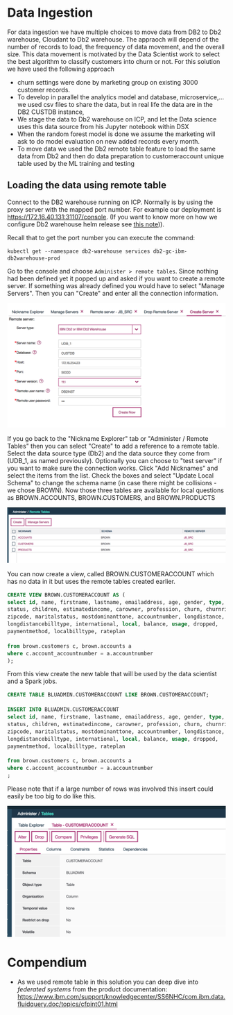 # Data Ingestion

For data ingestion we have multiple choices to move data from DB2 to Db2 warehouse, Cloudant to Db2 warehouse. The appraoch will depend of the number of records to load, the frequency of data movement, and the overall size. This data movement is motivated by the Data Scientist work to select the best algorithm to classify customers into churn or not.
For this solution we have used the following approach

* churn settings were done by marketing group on existing 3000 customer records.
* To develop in parallel the analytics model and database, microservice,... we used csv files to share the data, but in real life the data are in the DB2 CUSTDB instance,
* We stage the data to Db2 warehouse on ICP, and let the Data science uses this data source from his Jupyter notebook within DSX
* When the random forest model is done we assume the marketing will ask to do model evaluation on new added records every month.
* To move data we used the Db2 remote table feature to load the same data from Db2 and then do data preparation to customeraccount unique table used by the ML training and testing

## Loading the data using remote table

Connect to the DB2 warehouse running on ICP. Normally is by using the proxy server with the mapped port number. For example our deployment is https://172.16.40.131:31107/console. (If you want to know more on how we configure Db2 warehouse helm release see [this note](https://github.com/ibm-cloud-architecture/refarch-analytics/blob/master/docs/db2warehouse/README.md))).

Recall that to get the port number you can execute the command:
```
kubectl get --namespace db2-warehouse services db2-gc-ibm-db2warehouse-prod
```
Go to the console and choose `Administer > remote tables`. Since nothing had been defined yet it popped up and asked if you want to create a remote server. If something was already defined you would have to select "Manage Servers". Then you can "Create" and enter all the connection information.

![](remoteserver.png)

If you go back to the "Nickname Explorer" tab or "Administer / Remote Tables" then you can select "Create" to add a reference to a remote table. Select the data source type (Db2) and the data source they come from (UDB_1, as named previously). Optionally you can choose to "test server" if you want to make sure the connection works. Click "Add Nicknames" and select the items from the list. Check the boxes and select "Update Local Schema" to change the schema name (in case there might be collisions - we chose BROWN). Now those three tables are available for local questions as BROWN.ACCOUNTS, BROWN.CUSTOMERS, and BROWN.PRODUCTS

![](remotetables.png)

You can now create a view, called BROWN.CUSTOMERACCOUNT which has no data in it but uses the remote tables created earlier.

```SQL
CREATE VIEW BROWN.CUSTOMERACCOUNT AS (
select id, name, firstname, lastname, emailaddress, age, gender, type,
status, children, estimatedincome, carowner, profession, churn, churnrisk,
zipcode, maritalstatus, mostdominanttone, accountnumber, longdistance,
longdistancebilltype, international, local, balance, usage, dropped,
paymentmethod, localbilltype, rateplan

from brown.customers c, brown.accounts a
where c.account_accountnumber = a.accountnumber
);
```
From this view create the new table that will be used by the data scientist and a Spark jobs.
```SQL
CREATE TABLE BLUADMIN.CUSTOMERACCOUNT LIKE BROWN.CUSTOMERACCOUNT;

INSERT INTO BLUADMIN.CUSTOMERACCOUNT
select id, name, firstname, lastname, emailaddress, age, gender, type,
status, children, estimatedincome, carowner, profession, churn, churnrisk,
zipcode, maritalstatus, mostdominanttone, accountnumber, longdistance,
longdistancebilltype, international, local, balance, usage, dropped,
paymentmethod, localbilltype, rateplan

from brown.customers c, brown.accounts a
where c.account_accountnumber = a.accountnumber
;

```

Please note that if a large number of rows was involved this insert could easily be too big to do like this.

![](customeraccount.png)

# Compendium

* As we used remote table in this solution you can deep dive into *federated systems* from the product documentation: https://www.ibm.com/support/knowledgecenter/SS6NHC/com.ibm.data.fluidquery.doc/topics/cfpint01.html
